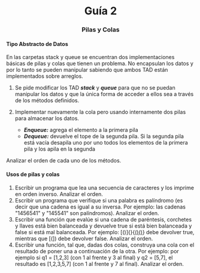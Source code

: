 <h1 align="center">Guía 2</h1>

<h3 align="center">Pilas y Colas</h2>

<h4>Tipo Abstracto de Datos</h4>

En las carpetas stack y queue se encuentran dos implementaciones básicas de pilas y colas que tienen un problema. No encapsulan los datos y por lo tanto se pueden manipular sabiendo que ambos TAD están implementados sobre arreglos.

1. Se pide modificar los TAD **_stack_** y **_queue_** para que no se puedan manipular los datos y que la única forma de acceder a ellos sea a través de los métodos definidos.

2. Implementar nuevamente la cola pero usando internamente dos pilas para almacenar los datos.

    - **_Enqueue:_** agrega el elemento a la primera pila
    - **_Dequeue:_** devuelve el tope de la segunda pila. Si la segunda pila está vacía desapila uno por uno todos los elementos de la primera pila y los apila en la segunda

Analizar el orden de cada uno de los métodos.

<h4>Usos de pilas y colas</h4>

1. Escribir un programa que lea una secuencia de caracteres y los imprime en orden inverso. Analizar el orden.
2. Escribir un programa que verifique si una palabra es palíndromo (es decir que una cadena es igual a su inversa. Por ejemplo: las cadenas "1456541" y "145541" son palíndromos). Analizar el orden.
3. Escribir una función que evalúe si una cadena de paréntesis, corchetes y llaves está bien balanceada y devuelve true si está bien balanceada y false si está mal balanceada. Por ejemplo: [()]{}{[()()]()} debe devolver true, mientras que [(]) debe devolver false. Analizar el orden.
4. Escribir una función, tal que, dadas dos colas, construya una cola con el resultado de poner una a continuación de la otra. Por ejemplo: por ejemplo si q1 = [1,2,3] (con 1 al frente y 3 al final) y q2 = [5,7], el resultado es [1,2,3,5,7] (con 1 al frente y 7 al final). Analizar el orden.
